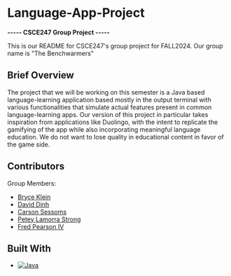 # Language-App-Project
**----- CSCE247 Group Project -----**


This is our README for CSCE247's group project for FALL2024. Our group name is "The Benchwarmers"

## Brief Overview
The project that we will be working on this semester is a Java based language-learning application based mostly in the output terminal with various functionalities that simulate actual features present in common language-learning apps. Our version of this project in particular takes inspiration from applications like Duolingo, with the intent to replicate the gamifying of the app while also incorporating meaningful language education. We do not want to lose quality in educational content in favor of the game side.

## Contributors

Group Members:

* [Bryce Klein](https://github.com/mangokip)
* [David Dinh](https://github.com/dd010504)
* [Carson Sessoms](https://github.com/CarsonS21)
* [Petey Lamorra Strong](https://github.com/PeteyS17)
* [Fred Pearson IV](https://github.com/22Foreignsites)

## Built With
* [![Java][Java-shield]][Java-url]

[Java-shield]: https://img.shields.io/badge/Java-ED8B00?style=for-the-badge&logo=java&logoColor=white
[Java-url]: https://www.java.com/


